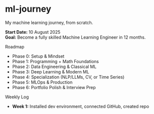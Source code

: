 # ml-journey
My machine learning journey, from scratch.

**Start Date:** 10 August 2025  
**Goal:** Become a fully skilled Machine Learning Engineer in 12 months.

Roadmap
- Phase 0: Setup & Mindset 
- Phase 1: Programming + Math Foundations
- Phase 2: Data Engineering & Classical ML
- Phase 3: Deep Learning & Modern ML
- Phase 4: Specialization (NLP/LLMs, CV, or Time Series)
- Phase 5: MLOps & Production
- Phase 6: Portfolio Polish & Interview Prep

Weekly Log
- **Week 1:** Installed dev environment, connected GitHub, created repo

